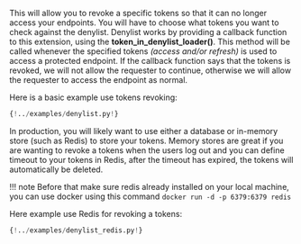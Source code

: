 This will allow you to revoke a specific tokens so that it can no longer access your endpoints. You will have to choose what tokens you want to check against the denylist. Denylist works by providing a callback function to this extension, using the **token_in_denylist_loader()**. This method will be called whenever the specified tokens *(access and/or refresh)* is used to access a protected endpoint. If the callback function says that the tokens is revoked, we will not allow the requester to continue, otherwise we will allow the requester to access the endpoint as normal.

Here is a basic example use tokens revoking:

```python hl_lines="17-18 34 40-43 70 79"
{!../examples/denylist.py!}
```

In production, you will likely want to use either a database or in-memory store (such as Redis) to store your tokens. Memory stores are great if you are wanting to revoke a tokens when the users log out and you can define timeout to your tokens in Redis, after the timeout has expired, the tokens will automatically be deleted.

!!! note
    Before that make sure redis already installed on your local machine,
    you can use docker using this command `docker run -d -p 6379:6379 redis`

Here example use Redis for revoking a tokens:

```python hl_lines="7 17-20 38 44-48 78 87"
{!../examples/denylist_redis.py!}
```
